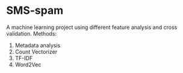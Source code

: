 # SMS-spam
A machine learning project using different feature analysis and cross validation.
Methods:
1. Metadata analysis
2. Count Vectorizer
3. TF-IDF
4. Word2Vec
